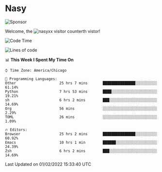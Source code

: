 # Nasy

<!--
<p align="center">
<img height="200" src="https://github-readme-stats.vercel.app/api?username=nasyxx&count_private=true&show_icons=true&theme=dracula&include_all_commits=true"/>
<img height="200" src="https://github-readme-stats.vercel.app/api/top-langs/?username=nasyxx&theme=dracula&hide=html,jupyter+notebook&count_private=true&show_icons=true"/>
</p>

  
----------------
-->

![Sponsor](https://img.shields.io/static/v1.svg?label=Sponsor&message=%E2%9D%A4&logo=GitHub&style=flat&color=pink)
 
Welcome, the ![nasyxx visitor counter](https://count.getloli.com/get/@nasyxx?theme=rule34)th vistor!
 
<!--START_SECTION:waka-->
![Code Time](http://img.shields.io/badge/Code%20Time-1%2C834%20hrs%2020%20mins-blue)

![Lines of code](https://img.shields.io/badge/From%20Hello%20World%20I%27ve%20Written-5%20Million%20lines%20of%20code-blue)

📊 **This Week I Spent My Time On** 

```text
⌚︎ Time Zone: America/Chicago

💬 Programming Languages: 
Other                    25 hrs 7 mins       ███████████████░░░░░░░░░░   61.14% 
Python                   7 hrs 53 mins       ████░░░░░░░░░░░░░░░░░░░░░   19.21% 
sh                       6 hrs 2 mins        ███░░░░░░░░░░░░░░░░░░░░░░   14.69% 
Org                      56 mins             ░░░░░░░░░░░░░░░░░░░░░░░░░   2.29% 
TOML                     26 mins             ░░░░░░░░░░░░░░░░░░░░░░░░░   1.09%

🔥 Editors: 
Browser                  25 hrs 2 mins       ███████████████░░░░░░░░░░   60.92% 
Emacs                    10 hrs 1 min        ██████░░░░░░░░░░░░░░░░░░░   24.39% 
Zsh                      6 hrs 2 mins        ███░░░░░░░░░░░░░░░░░░░░░░   14.69%

```


 Last Updated on 01/02/2022 15:33:40 UTC
<!--END_SECTION:waka-->

<!-- ![visitors](https://visitor-badge.laobi.icu/badge?page_id=nasyxx.nasyxx) -->
